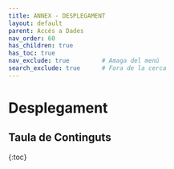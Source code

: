 ```yaml
---
title: ANNEX - DESPLEGAMENT
layout: default
parent: Accés a Dades
nav_order: 60
has_children: true
has_toc: true
nav_exclude: true         # Amaga del menú
search_exclude: true      # Fora de la cerca
---
```



# Desplegament

## Taula de Continguts
{:toc}


